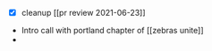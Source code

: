 - [x] cleanup [[pr review 2021-06-23]]
- Intro call with portland chapter of [[zebras unite]]
- 



